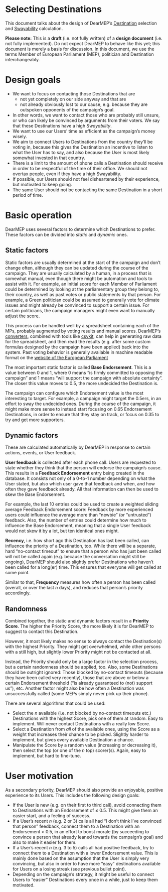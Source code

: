 <!--
SPDX-FileCopyrightText: © 2024 Tim Weber

SPDX-License-Identifier: AGPL-3.0-or-later
-->

# Selecting Destinations

This document talks about the design of DearMEP’s [Destination](glossary.md#destination) selection and [Swayability](glossary.md#swayability) calculation.

**Please note:**
This is a **draft** (i.e. not fully written) of a **design document** (i.e. not fully implemented).
Do not expect DearMEP to behave like this yet; this document is merely a basis for discussion.
In this document, we use the terms Member of European Parliament (MEP), politician and Destination interchangeably.

# Design goals

* We want to focus on contacting those Destinations that are
  * not yet completely on our side anyway and that are
  * not already obviously lost to our cause, e.g. because they are outspoken opponents of the campaign’s goal.
* In other words, we want to contact those who are probably still unsure, or who can likely be convinced by arguments from their voters. We say that these Destinations have a high _Swayability_.
* We want to use our Users’ time as efficient as the campaign’s money wisely.
* We aim to connect Users to Destinations from the country they’ll be voting in, because this gives the Destination an incentive to listen to what the User has to say, and also because the User is most likely somewhat invested in that country.
* There is a limit to the amount of phone calls a Destination should receive in order to be respectful of the time of their office. We should not overtax people, even if they have a high Swayability.
* If possible, our Users should not feel disheartened by their experience, but motivated to keep going.
* The same User should not be contacting the same Destination in a short period of time.


# Basic operation

DearMEP uses several factors to determine which Destinations to prefer.
These factors can be divided into _static_ and _dynamic_ ones.

## Static factors

Static factors are usually determined at the start of the campaign and don’t change often, although they can be updated during the course of the campaign.
They are usually calculated by a human, in a process that is somewhat manual, even though there might be automation and tools to assist with it.
For example, an initial score for each Member of Parliament could be determined by looking at the parliamentary group they belong to, their country, as well as past votes or public statements by that person.
For example, a Green politician could be assumed to generally vote for climate issues and might already be convinced to support a certain issue.
For certain politicians, the campaign managers might even want to manually adjust the score.

This process can be handled well by a spreadsheet containing each of the MPs, probably augmented by voting results and manual scores.
DearMEP’s [converters](data-conversion.md), combined with tools like [csvkit](https://csvkit.readthedocs.io/), can help in generating raw data for the spreadsheet, and then read the results (e.g. after some custom formulas designed by the campaign have been applied) back into the system.
Past voting behavior is generally available in machine readable format on the [website of the European Parliament](https://www.europarl.europa.eu/plenary/en/votes.html?tab=votes)

The most important static factor is called **Base Endorsement**.
This is a value between 0 and 1, where 0 means “is firmly committed to opposing the campaign” and 1 means “will support the campaign with absolute certainty”.
The closer this value moves to 0.5, the more undecided the Destination is.

The campaign can configure which Endorsement value is the most interesting to target.
For example, a campaign might target the 0.5ers, in an effort to sway the undecided ones.
During the course of the campaign, it might make more sense to instead start focusing on 0.65 Endorsement Destinations, in order to ensure that they stay on track, or focus on 0.35 to try and get more supporters.

## Dynamic factors

These are calculated automatically by DearMEP in response to certain actions, events, or User feedback.

**User feedback** is collected after each phone call.
Users are requested to state whether they think that the person will endorse the campaign’s cause.
This results in a **Feedback Endorsement** entry being created in the database.
It consists not only of a 0-to-1 number depending on what the User stated, but also which user gave that feedback and when, and how often they gave feedback already.
All that information can then be used to skew the Base Endorsement.

For example, the last 10 entries could be used to create a weighted sliding average Feedback Endorsement score:
Feedback by more experienced users could influence the average more than “newbie” (or “untrusted”) feedback.
Also, the number of entries could determine how much to influence the Base Endorsement, meaning that a single User feedback would not skew it by a lot, but ten identical ones might.

**Recency**, i.e. how short ago this Destination has last been called, can influence the priority of a Destination, too.
While there will be a separate, hard “no-contact timeout” to ensure that a person who has just been called will not be called again (e.g. because the conversation might still be ongoing), DearMEP should also slightly prefer Destinations who haven’t been called for a long(er) time.
This ensures that everyone will get called at some point.

Similar to that, **Frequency** measures how often a person has been called (overall, or over the last _n_ days), and reduces that person’s priority accordingly.

## Randomness

Combined together, the static and dynamic factors result in a **Priority Score**.
The higher the Priority Score, the more likely it is for DearMEP to suggest to contact this Destination.

However, it most likely makes no sense to always contact the Destination(s) with the highest Priority.
They might get overwhelmed, while other persons with a still high, but slightly lower Priority might not be contacted at all.

Instead, the Priority should only be a large factor in the selection process, but a certain randomness should be applied, too.
Also, some Destinations should be outright ignored:
Those blocked by no-contact timeouts (because they have been called very recently), those that are above or below a certain Endorsement threshold (“is already guaranteed to (not) support us”), etc.
Another factor might also be how often a Destination was unsuccessfully called (some MEPs simply never pick up their phone).

There are several algorithms that could be used:

* Select the _n_ available (i.e. not blocked by no-contact timeouts etc.) Destinations with the highest Score, pick one of them at random. Easy to implement. Will never contact Destinations with a really low Score.
* Select a Destination from _all_ of the available ones, using the Score as a weight that increases their chance to be picked. Slightly harder to implement, but gives every available Destination a chance.
* Manipulate the Score by a random value (increasing or decreasing it), then select the top (or one of the _n_ top) scorer(s). Again, easy to implement, but hard to fine-tune.


# User motivation

As a secondary priority, DearMEP should also provide an enjoyable, positive experience to its Users.
This includes the following design goals:

* If the User is new (e.g. on their first to third call), avoid connecting them to Destinations with an Endorsement of ≤ 0.5. This might give them an easier start, and a feeling of success.
* If a User’s recent _n_ (e.g. 2 or 3) calls all had “I don’t think I’ve convinced that person” feedback, connect them to a Destination with an Endorsement > 0.5, in an effort to boost morale (by succeeding to convince a person that already leaned towards the campaign’s goal) and also to make it easier for them.
* If a User’s recent _n_ (e.g. 3 to 5) calls all had positive feedback, try to connect them to a Destination with a lower Endorsement value. This is mainly done based on the assumption that the User is simply very convincing, but also in order to have more “easy” destinations available for Users on a losing streak (see previous bullet point).
* Depending on the campaign’s strategy, it might be useful to connect Users to “easier” Destinations every once in a while, just to keep them motivated.
